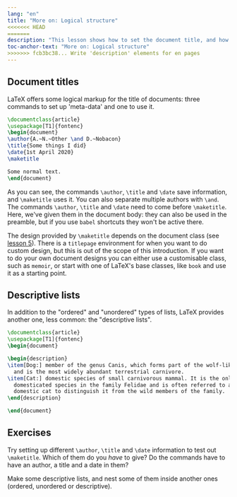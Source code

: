 ```yaml
---
lang: "en"
title: "More on: Logical structure"
<<<<<<< HEAD
=======
description: "This lesson shows how to set the document title, and how to make description lists."
toc-anchor-text: "More on: Logical structure"
>>>>>>> fcb3bc38... Write 'description' elements for en pages
---
```


## Document titles

LaTeX offers some logical markup for the title of documents: three commands
to set up 'meta-data' and one to use it.

```latex
\documentclass{article}
\usepackage[T1]{fontenc}
\begin{document}
\author{A.~N.~Other \and D.~Nobacon}
\title{Some things I did}
\date{1st April 2020}
\maketitle

Some normal text.
\end{document}
```

As you can see, the commands `\author`, `\title` and `\date` save information,
and `\maketitle` uses it. You can also separate multiple authors with `\and`.
The commands `\author`, `\title` and `\date` need to come before `\maketitle`.
Here, we've given them in the document body: they can also be used in the
preamble, but if you use `babel` shortcuts they won't be active there.

The design provided by `\maketitle` depends on the document class (see [lesson
5](lesson-05)). There is a `titlepage` environment for when you want to do
custom design, but this is out of the scope of this introduction.  If you want
to do your own document designs you can either use a customisable class, such
as `memoir`, or start with one of LaTeX's base classes, like `book` and use it
as a starting point.

## Descriptive lists
In addition to the "ordered" and "unordered" types of lists, LaTeX provides
another one, less common: the "descriptive lists".

```latex
\documentclass{article}
\usepackage[T1]{fontenc}
\begin{document}

\begin{description}
\item[Dog:] member of the genus Canis, which forms part of the wolf-like canids,
  and is the most widely abundant terrestrial carnivore.
\item[Cat:] domestic species of small carnivorous mammal. It is the only
  domesticated species in the family Felidae and is often referred to as the
  domestic cat to distinguish it from the wild members of the family.
\end{description}

\end{document}
```

## Exercises

Try setting up different `\author`, `\title` and `\date` information to test
out `\maketitle`. Which of them do you _have_ to give? Do the commands have to
have an author, a title and a date in them?

Make some descriptive lists, and nest some of them inside another ones (ordered,
unordered or descriptive).
